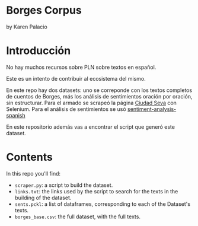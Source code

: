 # Borges Corpus
by Karen Palacio

# Introducción
No hay muchos recursos sobre PLN sobre textos en español.

Este es un intento de contribuir al ecosistema del mismo.

En este repo hay dos datasets: uno se correponde con los textos completos de cuentos de Borges, más los análisis de sentimientos oración por oración, sin estructurar. Para el armado se scrapeó la página [Ciudad Seva](https://ciudadseva.com/autor/jorge-luis-borges/cuentos/) con Selenium. Para el análisis de sentimientos se usó [sentiment-analysis-spanish](https://pypi.org/project/sentiment-analysis-spanish/)

En este repositorio además vas a encontrar el script que generó este dataset.

# Contents

In this repo you'll find:

* `scraper.py`: a script to build the dataset.
* `links.txt`: the links used by the script to search for the texts in the building of the dataset.
* `sents.pckl`: a list of dataframes, corresponding to each of the Dataset's texts.
* `borges_base.csv`: the full dataset, with the full texts.

